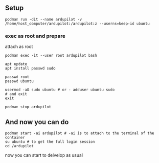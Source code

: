## Setup
```shell
podman run -dit --name ardupilot -v /home/host_computer/ardupilot:/ardupilot:z --userns=keep-id ubuntu
```

### exec as root and prepare
attach as root
```shell
podman exec -it --user root ardupilot bash
```

```shell
apt update
apt install passwd sudo

passwd root
passwd ubuntu

usermod -aG sudo ubuntu # or - adduser ubuntu sudo
# and exit
exit
```

```shell
podman stop ardupilot
```

## And now you can do
```shell
podman start -ai ardupilot # -ai is to attach to the terminal of the container
su ubuntu # to get the full login session
cd /ardupilot
```
now you can start to delvelop as usual
